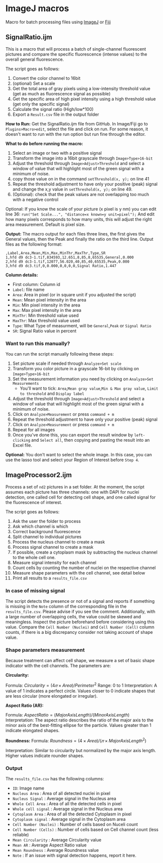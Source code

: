
# ImageJ macros

Macro for batch processing files using [ImageJ](https://imagej.net/Welcome) or [Fiji](https://imagej.net/Fiji)

## SignalRatio.ijm

This is a macro that will process a batch of single-channel fluorescent pictures and compare the specific fluorescence (intense values) to the overall general fluorescence.

The script goes as follows:
  1. Convert the color channel to 16bit
  2. (optional) Set a scale
  3. Get the total area of gray pixels using a low-intensity threshold value (get as much as fluorescence signal as possible)
  4. Get the specific area of high pixel intensity using a high threshold value (get only the specific signal)
  5. Calculate the signal ratio (High/low*100)
  6. Export a `Result.csv` file in the output folder

**How to Run:**
Get the SignalRatio.ijm file from GitHub.
In Image/Fiji go to `Plugins>Macro>edit`, select the file and click on run.
For some reason, it doesn't want to run with the run option but run fine through the editor.

**What to do before running the macro:**
1. Select an image or two with a positive signal
2. Transform the image into a 16bit grayscale through `Image>Type>16-bit`
3. Adjust the threshold through `Image>Adjust>Threshold` and select a window of value that will highlight most of the green signal with a minimum of noise.
4. copy those value on in the command `setThreshold(x, y);` on line 41
5. Repeat the threshold adjustment to have only your positive (peak) signal and change the x,y value in `setThreshold(x, y);` on line 49.
6. (Optional): check that the peak values are not overlapping too much with a negative control

Optional: If you know the scale of your picture (x pixel is y nm) you can edit line 36:
`run("Set Scale...", "distance=x known=y unit=pixel");`
And edit how many pixels corresponds to how many units, this will adjust the right area measurement.
Default is pixel size.

**Output:**
The macro output for each files three lines, the first gives the General values, then the Peak and finally the ratio on the third line.
Output files as the following format:

 ````
 ,Label,Area,Mean,Min,Max,MinThr,MaxThr,Type,SR
1,hfd d9 dc3-1.tif,834593,12.651,8,85,8,65535,General,0.000
2,hfd d9 dc3-1.tif,12077,56.020,40,85,40,65535,Peak,0.000
3,hfd d9 dc3.tif,0,0.000,0,0,0,0,Signal Ratio,1.447
````
**Column details:**
- First column: Column id
- `Label`: file name
- `Area`: Area in pixel (or in square unit if you adjusted the script)
- `Mean`: Mean pixel intensity in the area
- `Min`: Min pixel intensity in the area
- `Max`: Max pixel intensity in the area
- `MinThr`: Min threshold value used
- `MaxThr`: Max threshold value used
- `Type`: What Type of measurment, will be `General`,`Peak` or `Signal Ratio`
- `SR`: Signal Ratio value in percent

### Want to run this manually?
You can run the script manually following these steps:
1. Set picture scale if needed through `Analyze>Set scale`
2. Transform you color picture in a grayscale 16-bit by clicking on `Image>Type>16-bit`
3. Set the measurement information you need by clicking on `Analyze>Set Measurements`
    - You'll want to tick:  `Area`,`Mean gray value`,`Min & Max gray value`, `Limit to threshold` and `Display label`
4. Adjust the threshold through `Image>Adjust>Threshold` and select a window of value that will highlight most of the green signal with a minimum of noise.
5. Click on `Analyze>Measurement` or press `command + m`
6. Repeat the threshold adjustment to have only your positive (peak) signal 
7. Click on `Analyze>Measurement` or press `command + m`
8. Repeat for all images
9. Once you've done this, you can export the result window by `left-clicking` and `Select all`, then copying and pasting the result into an Excel file.

**Optional:** You don't want to select the whole image. In this case, you can use the lasso tool and select your Region of Interest before `Step 4`. 

## ImageProcessor2.ijm

Process a set of `nd2` pictures in a set folder. At the moment, the script assumes each picture has three channels: one with DAPI for nuclei detection, one called cell for detecting cell shape, and one called signal for the fluorescence of interest.

The script goes as follows:
1. Ask the user the folder to process
2. Ask which channel is which
3. Correct background fluorescence
4. Split channel to individual pictures
5. Process the nucleus channel to create a mask
6. Process signal channel to create a mask
7. If possible, create a cytoplasm mask by subtracting the nucleus channel to the whole cell one.
8. Measure signal intensity for each channel
9. Count cells by counting the number of nuclei on the respective channel
10. Measure shape parameters with the cell channel, see detail below
11. Print all results to a `results_file.csv`

### In case of missing signal

The script detects the presence or not of a signal and reports if something is missing in the `Note` column of the corresponding file in the `results_file.csv`. Please advise if you see the comment. Additionally, with a large number of overlapping cells, the value could be skewed and meaningless. Inspect the picture beforehand before considering using this value. Compare the `Cell Number (Nuclei)` and `Cell Number (Cell)` column counts, if there is a big discrepancy consider not taking account of shape value.

### Shape parameters measurement

Because treatment can affect cell shape, we measure a set of basic shape indicator with the cell channels. The parameters are:

**Circularity:**

Formula: $Circularity=(4𝜋×Area)/Perimeter^2$
Range: 0 to 1
Interpretation: A value of 1 indicates a perfect circle. Values closer to 0 indicate shapes that are less circular (more elongated or irregular).

**Aspect Ratio (AR):**

Formula: $Aspect Ratio=(Major Axis Length)/(Minor Axis Length)$
Interpretation: The aspect ratio describes the ratio of the major axis to the minor axis of the best-fitting ellipse for the particle. Values greater than 1 indicate elongated shapes.

**Roundness:**
Formula: $Roundness=(4×Area)/(𝜋×Major Axis Length^2)$
 
Interpretation: Similar to circularity but normalized by the major axis length. Higher values indicate rounder shapes.

### Output

The `results_file.csv` has the following columns:

- `ID`: Image name
- `Nucleus Area` : Area of all detected nuclei in pixel
- `Nucleus Signal` : Average signal in the Nucleus area
- `Whole Cell Area` : Area of all the detected cells in pixel
- `Whole cell signal` : Average signal in the Nucleus area
- `Cytoplasm Area` : Area of all the detected Cytoplasm in pixel
- `Cytoplasm signal` : Average signal in the Cytoplasm area
- `Cell Number (Nuclei)` : Number of cells based on Nuceli count
- `Cell Number (Cells)` : Number of cells based on Cell channel count (less reliable)
- `Mean Circularity` : Average Circularity value
- `Mean AR` : Average Aspect Ratio value
- `Mean Roundness` : Average Roundness value
- `Note` : If an issue with signal detection happens, report it here.



